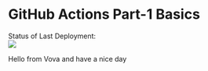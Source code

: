 # GitHub Actions Part-1 Basics


Status of Last Deployment:<br>
<img src="https://github.com/ligum/github-actions-part1-basics/workflows/github-actions-basics/badge.svg?branch=master"><br>



Hello from Vova and have a nice day
